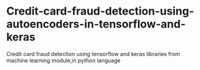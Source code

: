 # Credit-card-fraud-detection-using-autoencoders-in-tensorflow-and-keras
Credit card fraud detection using tensorflow and keras  libraries from  machine learning module,in python language
